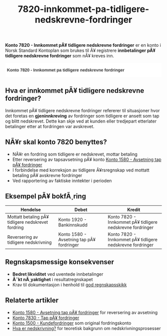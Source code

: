 ﻿---
title: "7820-innkommet-pa-tidligere-nedskrevne-fordringer"
meta_title: "7820-innkommet-pa-tidligere-nedskrevne-fordringer"
meta_description: "**Konto 7820 - Innkommet pÃ¥ tidligere nedskrevne fordringer** er en konto i Norsk Standard Kontoplan som brukes til Ã¥ registrere **innbetalinger pÃ¥ tidligere..."
slug: 7820-innkommet-pa-tidligere-nedskrevne-fordringer
type: blog
layout: pages/single
---

**Konto 7820 - Innkommet pÃ¥ tidligere nedskrevne fordringer** er en konto i Norsk Standard Kontoplan som brukes til Ã¥ registrere **innbetalinger pÃ¥ tidligere nedskrevne fordringer** som nÃ¥ kreves inn.

![Illustrasjon av konto 7820 innkommet pa tidligere nedskrevne fordringer](7820-innkommet-pa-tidligere-nedskrevne-fordringer-image.svg)

## Hva er innkommet pÃ¥ tidligere nedskrevne fordringer?

Innkommet pÃ¥ tidligere nedskrevne fordringer refererer til situasjoner hvor det foretas en **gjeninnkreving** av fordringer som tidligere er ansett som tap og blitt nedskrevet. Dette kan skje ved at kunden eller tredjepart etterlater betalinger etter at fordringen var avskrevet.

## NÃ¥r skal konto 7820 benyttes?

* NÃ¥r en fordring som tidligere er nedskrevet, mottar betaling
* Etter reversering av tapsavsetning pÃ¥ konto [Konto 1580 - Avsetning tap pÃ¥ fordringer](/blogs/kontoplan/1580-avsetning-tap-pa-fordringer "Konto 1580 - Avsetning tap pÃ¥ fordringer")
* I forbindelse med korreksjon av tidligere Ã¥rsregnskap ved mottatt betaling pÃ¥ avskrevne fordringer
* Ved rapportering av faktiske inntekter i perioden

## Eksempel pÃ¥ bokfÃ¸ring

| Hendelse                                                  | Debet                                | Kredit                                                              |
|------------------------------------------------------------|--------------------------------------|----------------------------------------------------------------------|
| Mottatt betaling pÃ¥ tidligere nedskrevet fordring         | Konto 1920 - Bankinnskudd            | Konto 7820 - Innkommet pÃ¥ tidligere nedskrevne fordringer           |
| Reversering av tidligere nedskrivning                      | Konto 1580 - Avsetning tap pÃ¥ fordringer | Konto 7820 - Innkommet pÃ¥ tidligere nedskrevne fordringer       |

## Regnskapsmessige konsekvenser

* **Bedret likviditet** ved uventede innbetalinger
* **Ã˜kt nÃ¸yaktighet** i resultatregnskapet
* Krav til dokumentasjon i henhold til [god regnskapsskikk](/blogs/regnskap/god-regnskapsskikk "God regnskapsskikk - prinsipper og retningslinjer")

## Relaterte artikler

* [Konto 1580 - Avsetning tap pÃ¥ fordringer](/blogs/kontoplan/1580-avsetning-tap-pa-fordringer "Konto 1580 - Avsetning tap pÃ¥ fordringer") for reversering av avsetning
* [Konto 7830 - Tap pÃ¥ fordringer](/blogs/kontoplan/7830-tap-pa-fordringer "Konto 7830 - Tap pÃ¥ fordringer")
* [Konto 1500 - Kundefordringer](/blogs/kontoplan/1500-kundefordringer "Konto 1500 - Kundefordringer") som original fordringskonto
* [Hva er nedskrivning?](/blogs/regnskap/hva-er-nedskrivning "Hva er nedskrivning?") for teoretisk bakgrunn om nedskrivningsprosesser
